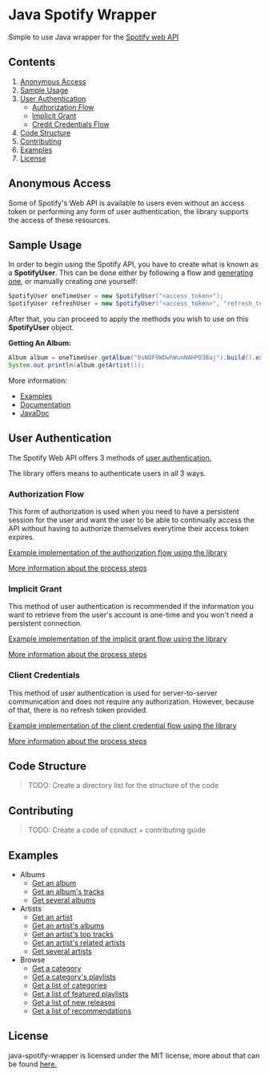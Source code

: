 # Java Spotify Wrapper
Simple to use Java wrapper for the [Spotify web API](https://developer.spotify.com/documentation/web-api/)

## Contents

<ol>
	<li><a href="https://github.com/woojiahao/java-spotify-wrapper#anonymous-access">Anonymous Access</a></li>
	<li><a href="https://github.com/woojiahao/java-spotify-wrapper#sample-usage">Sample Usage</a></li>
	<li>
        <a href="https://github.com/woojiahao/java-spotify-wrapper#user-authentication">User Authentication</a>
        <ul>
            <li><a href="https://github.com/woojiahao/java-spotify-wrapper#authorization-flow">Authorization Flow</a></li>
            <li><a href="https://github.com/woojiahao/java-spotify-wrapper#implicit-grant">Implicit Grant</a></li>
            <li><a href="https://github.com/woojiahao/java-spotify-wrapper#client-credentials-flow">Credit Credentials Flow</a></li>
        </ul>
    </li>
	<li><a href="https://github.com/woojiahao/java-spotify-wrapper#code-structure">Code Structure</a></li>
	<li><a href="https://github.com/woojiahao/java-spotify-wrapper#contributing">Contributing</a></li>
	<li><a href="https://github.com/woojiahao/java-spotify-wrapper#examples">Examples</a></li>
	<li><a href="https://github.com/woojiahao/java-spotify-wrapper#license">License</a></li>
</ol>

## Anonymous Access
Some of Spotify's Web API is available to users even without an access token or performing any form of user authentication,
the library supports the access of these resources.

## Sample Usage
In order to begin using the Spotify API, you have to create what is known as a **SpotifyUser**. This can be done either 
by following a flow and [generating one](https://woojiahao.github.io/java-spotify-wrapper/#/authentication_guide), or 
manually creating one yourself:

```java
SpotifyUser oneTimeUser = new SpotifyUser("<access_token>");
SpotifyUser refreshUser = new SpotifyUser("<access_token>", "refresh_token");
```

After that, you can proceed to apply the methods you wish to use on this **SpotifyUser** object.

**Getting An Album:**

```java
Album album = oneTimeUser.getAlbum("0sNOF9WDwhWunNAHPD3Baj").build().execute();
System.out.println(album.getArtist());
```

More information:

* [Examples](https://github.com/woojiahao/java-spotify-wrapper/tree/master/examples)
* [Documentation](https://woojiahao.github.io/java-spotify-wrapper/)
* [JavaDoc]()

## User Authentication
The Spotify Web API offers 3 methods of [user authentication.](https://developer.spotify.com/documentation/general/guides/authorization-guide/)

The library offers means to authenticate users in all 3 ways. 

### Authorization Flow
This form of authorization is used when you need to have a persistent session for the user and want the user to be 
able to continually access the API without having to authorize themselves everytime their access token expires.

[Example implementation of the authorization flow using the library](https://github.com/woojiahao/java-spotify-wrapper/blob/master/examples/AuthorizationFlowDemo.java)

[More information about the process steps](https://woojiahao.github.io/java-spotify-wrapper/#/authentication_guide?id=authorization-flow)

### Implicit Grant
This method of user authentication is recommended if the information you want to retrieve from the user's account is 
one-time and you won't need a persistent connection.

[Example implementation of the implicit grant flow using the library](https://github.com/woojiahao/java-spotify-wrapper/blob/master/examples/ImplicitGrantDemo.java)

[More information about the process steps](https://woojiahao.github.io/java-spotify-wrapper/#/authentication_guide?id=implicit-grant)

### Client Credentials
This method of user authentication is used for server-to-server communication and does not require any authorization. 
However, because of that, there is no refresh token provided.

[Example implementation of the client credential flow using the library](https://github.com/woojiahao/java-spotify-wrapper/blob/master/examples/ClientCredentialFlowDemo.java)

[More information about the process steps](https://woojiahao.github.io/java-spotify-wrapper/#/authentication_guide?id=client-credential-flow)

## Code Structure
> TODO: Create a directory list for the structure of the code

## Contributing
> TODO: Create a code of conduct + contributing guide

## Examples

<ul>
    <li>Albums
        <ul>
            <li><a href="https://github.com/woojiahao/java-spotify-wrapper/blob/b6b593ac15988109763cf94cb48c171fd6ecf2a6/src/main/java/me/chill/sample/AlbumQueryDemo.java#L37">Get an album</a></li>
            <li><a href="https://github.com/woojiahao/java-spotify-wrapper/blob/b6b593ac15988109763cf94cb48c171fd6ecf2a6/src/main/java/me/chill/sample/AlbumQueryDemo.java#L40">Get an album's tracks</a></li>
            <li><a href="https://github.com/woojiahao/java-spotify-wrapper/blob/b6b593ac15988109763cf94cb48c171fd6ecf2a6/src/main/java/me/chill/sample/AlbumQueryDemo.java#L43">Get several albums</a></li>
        </ul>
    </li>
    <li>Artists
        <ul>
            <li><a href="https://github.com/woojiahao/java-spotify-wrapper/blob/d2d99b8a0cdee55f5399134709f5d8018307790d/src/main/java/me/chill/sample/ArtistQueryDemo.java#L39">Get an artist</a></li>
            <li><a href="https://github.com/woojiahao/java-spotify-wrapper/blob/d2d99b8a0cdee55f5399134709f5d8018307790d/src/main/java/me/chill/sample/ArtistQueryDemo.java#L42">Get an artist's albums</a></li>
            <li><a href="https://github.com/woojiahao/java-spotify-wrapper/blob/d2d99b8a0cdee55f5399134709f5d8018307790d/src/main/java/me/chill/sample/ArtistQueryDemo.java#L45">Get an artist's top tracks</a></li>
            <li><a href="https://github.com/woojiahao/java-spotify-wrapper/blob/d2d99b8a0cdee55f5399134709f5d8018307790d/src/main/java/me/chill/sample/ArtistQueryDemo.java#L48">Get an artist's related artists</a></li>
            <li><a href="https://github.com/woojiahao/java-spotify-wrapper/blob/d2d99b8a0cdee55f5399134709f5d8018307790d/src/main/java/me/chill/sample/ArtistQueryDemo.java#L51">Get several artists</a></li>
        </ul>
    </li>
    <li>Browse
        <ul>
            <li><a href="https://github.com/woojiahao/java-spotify-wrapper/blob/d2d99b8a0cdee55f5399134709f5d8018307790d/src/main/java/me/chill/sample/BrowseQueryDemo.java#L35">Get a category</a></li>
            <li><a href="https://github.com/woojiahao/java-spotify-wrapper/blob/d2d99b8a0cdee55f5399134709f5d8018307790d/src/main/java/me/chill/sample/BrowseQueryDemo.java#L38">Get a category's playlists</a></li>
            <li><a href="https://github.com/woojiahao/java-spotify-wrapper/blob/d2d99b8a0cdee55f5399134709f5d8018307790d/src/main/java/me/chill/sample/BrowseQueryDemo.java#L41">Get a list of categories</a></li>
            <li><a href="https://github.com/woojiahao/java-spotify-wrapper/blob/d2d99b8a0cdee55f5399134709f5d8018307790d/src/main/java/me/chill/sample/BrowseQueryDemo.java#L44">Get a list of featured playlists</a></li>
            <li><a href="https://github.com/woojiahao/java-spotify-wrapper/blob/d2d99b8a0cdee55f5399134709f5d8018307790d/src/main/java/me/chill/sample/BrowseQueryDemo.java#L47">Get a list of new releases</a></li>
            <li><a href="https://github.com/woojiahao/java-spotify-wrapper/blob/d2d99b8a0cdee55f5399134709f5d8018307790d/src/main/java/me/chill/sample/BrowseQueryDemo.java#L35">Get a list of recommendations</a></li>
        </ul>
    </li>
</ul>

## License
java-spotify-wrapper is licensed under the MIT license, more about that can be found [here.](https://opensource.org/licenses/MIT)